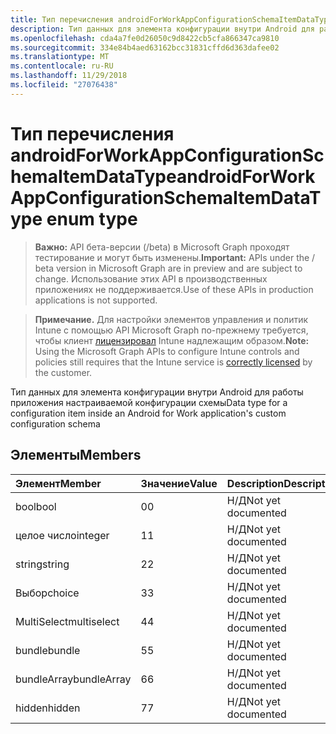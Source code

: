 ```yaml
---
title: Тип перечисления androidForWorkAppConfigurationSchemaItemDataType
description: Тип данных для элемента конфигурации внутри Android для работы приложения настраиваемой конфигурации схемы
ms.openlocfilehash: cda4a7fe0d26050c9d8422cb5cfa866347ca9810
ms.sourcegitcommit: 334e84b4aed63162bcc31831cffd6d363dafee02
ms.translationtype: MT
ms.contentlocale: ru-RU
ms.lasthandoff: 11/29/2018
ms.locfileid: "27076438"
---
```

# <a name="androidforworkappconfigurationschemaitemdatatype-enum-type"></a><span data-ttu-id="d1b03-103">Тип перечисления androidForWorkAppConfigurationSchemaItemDataType</span><span class="sxs-lookup"><span data-stu-id="d1b03-103">androidForWorkAppConfigurationSchemaItemDataType enum type</span></span>

> <span data-ttu-id="d1b03-104">**Важно:** API бета-версии (/beta) в Microsoft Graph проходят тестирование и могут быть изменены.</span><span class="sxs-lookup"><span data-stu-id="d1b03-104">**Important:** APIs under the / beta version in Microsoft Graph are in preview and are subject to change.</span></span> <span data-ttu-id="d1b03-105">Использование этих API в производственных приложениях не поддерживается.</span><span class="sxs-lookup"><span data-stu-id="d1b03-105">Use of these APIs in production applications is not supported.</span></span>

> <span data-ttu-id="d1b03-106">**Примечание.** Для настройки элементов управления и политик Intune с помощью API Microsoft Graph по-прежнему требуется, чтобы клиент [лицензировал](https://go.microsoft.com/fwlink/?linkid=839381) Intune надлежащим образом.</span><span class="sxs-lookup"><span data-stu-id="d1b03-106">**Note:** Using the Microsoft Graph APIs to configure Intune controls and policies still requires that the Intune service is [correctly licensed](https://go.microsoft.com/fwlink/?linkid=839381) by the customer.</span></span>

<span data-ttu-id="d1b03-107">Тип данных для элемента конфигурации внутри Android для работы приложения настраиваемой конфигурации схемы</span><span class="sxs-lookup"><span data-stu-id="d1b03-107">Data type for a configuration item inside an Android for Work application's custom configuration schema</span></span>
## <a name="members"></a><span data-ttu-id="d1b03-108">Элементы</span><span class="sxs-lookup"><span data-stu-id="d1b03-108">Members</span></span>
|<span data-ttu-id="d1b03-109">Элемент</span><span class="sxs-lookup"><span data-stu-id="d1b03-109">Member</span></span>|<span data-ttu-id="d1b03-110">Значение</span><span class="sxs-lookup"><span data-stu-id="d1b03-110">Value</span></span>|<span data-ttu-id="d1b03-111">Description</span><span class="sxs-lookup"><span data-stu-id="d1b03-111">Description</span></span>|
|:---|:---|:---|
|<span data-ttu-id="d1b03-112">bool</span><span class="sxs-lookup"><span data-stu-id="d1b03-112">bool</span></span>|<span data-ttu-id="d1b03-113">0</span><span class="sxs-lookup"><span data-stu-id="d1b03-113">0</span></span>|<span data-ttu-id="d1b03-114">Н/Д</span><span class="sxs-lookup"><span data-stu-id="d1b03-114">Not yet documented</span></span>|
|<span data-ttu-id="d1b03-115">целое число</span><span class="sxs-lookup"><span data-stu-id="d1b03-115">integer</span></span>|<span data-ttu-id="d1b03-116">1</span><span class="sxs-lookup"><span data-stu-id="d1b03-116">1</span></span>|<span data-ttu-id="d1b03-117">Н/Д</span><span class="sxs-lookup"><span data-stu-id="d1b03-117">Not yet documented</span></span>|
|<span data-ttu-id="d1b03-118">string</span><span class="sxs-lookup"><span data-stu-id="d1b03-118">string</span></span>|<span data-ttu-id="d1b03-119">2</span><span class="sxs-lookup"><span data-stu-id="d1b03-119">2</span></span>|<span data-ttu-id="d1b03-120">Н/Д</span><span class="sxs-lookup"><span data-stu-id="d1b03-120">Not yet documented</span></span>|
|<span data-ttu-id="d1b03-121">Выбор</span><span class="sxs-lookup"><span data-stu-id="d1b03-121">choice</span></span>|<span data-ttu-id="d1b03-122">3</span><span class="sxs-lookup"><span data-stu-id="d1b03-122">3</span></span>|<span data-ttu-id="d1b03-123">Н/Д</span><span class="sxs-lookup"><span data-stu-id="d1b03-123">Not yet documented</span></span>|
|<span data-ttu-id="d1b03-124">MultiSelect</span><span class="sxs-lookup"><span data-stu-id="d1b03-124">multiselect</span></span>|<span data-ttu-id="d1b03-125">4</span><span class="sxs-lookup"><span data-stu-id="d1b03-125">4</span></span>|<span data-ttu-id="d1b03-126">Н/Д</span><span class="sxs-lookup"><span data-stu-id="d1b03-126">Not yet documented</span></span>|
|<span data-ttu-id="d1b03-127">bundle</span><span class="sxs-lookup"><span data-stu-id="d1b03-127">bundle</span></span>|<span data-ttu-id="d1b03-128">5</span><span class="sxs-lookup"><span data-stu-id="d1b03-128">5</span></span>|<span data-ttu-id="d1b03-129">Н/Д</span><span class="sxs-lookup"><span data-stu-id="d1b03-129">Not yet documented</span></span>|
|<span data-ttu-id="d1b03-130">bundleArray</span><span class="sxs-lookup"><span data-stu-id="d1b03-130">bundleArray</span></span>|<span data-ttu-id="d1b03-131">6</span><span class="sxs-lookup"><span data-stu-id="d1b03-131">6</span></span>|<span data-ttu-id="d1b03-132">Н/Д</span><span class="sxs-lookup"><span data-stu-id="d1b03-132">Not yet documented</span></span>|
|<span data-ttu-id="d1b03-133">hidden</span><span class="sxs-lookup"><span data-stu-id="d1b03-133">hidden</span></span>|<span data-ttu-id="d1b03-134">7</span><span class="sxs-lookup"><span data-stu-id="d1b03-134">7</span></span>|<span data-ttu-id="d1b03-135">Н/Д</span><span class="sxs-lookup"><span data-stu-id="d1b03-135">Not yet documented</span></span>|





